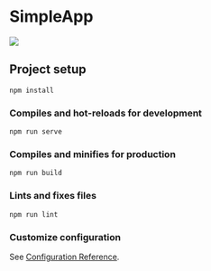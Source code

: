# SimpleApp

[![](https://github.com/Rozelin-dc/SimpleApp/actions/workflows/gh-pages.yml/badge.svg)](https://github.com/Rozelin-dc/SimpleApp/actions/workflows/gh-pages.yml)

## Project setup
```
npm install
```

### Compiles and hot-reloads for development
```
npm run serve
```

### Compiles and minifies for production
```
npm run build
```

### Lints and fixes files
```
npm run lint
```

### Customize configuration
See [Configuration Reference](https://cli.vuejs.org/config/).
